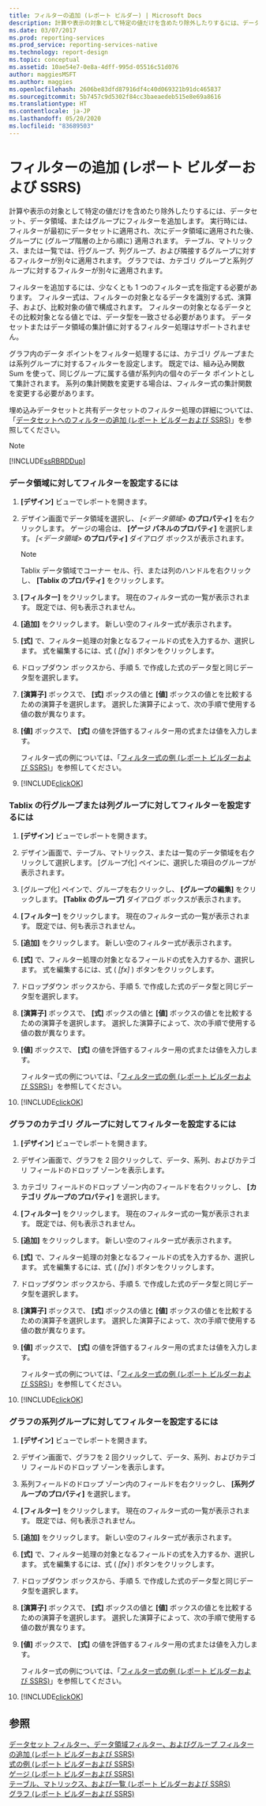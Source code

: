 ```yaml
---
title: フィルターの追加 (レポート ビルダー) | Microsoft Docs
description: 計算や表示の対象として特定の値だけを含めたり除外したりするには、データセット、データ領域、またはグループにフィルターを追加する方法について説明します。
ms.date: 03/07/2017
ms.prod: reporting-services
ms.prod_service: reporting-services-native
ms.technology: report-design
ms.topic: conceptual
ms.assetid: 10ae54e7-0e8a-4dff-995d-05516c51d076
author: maggiesMSFT
ms.author: maggies
ms.openlocfilehash: 2606be83dfd87916df4c40d069321b91dc465837
ms.sourcegitcommit: 5b7457c9d5302f84cc3baeaedeb515e8e69a8616
ms.translationtype: HT
ms.contentlocale: ja-JP
ms.lasthandoff: 05/20/2020
ms.locfileid: "83689503"
---
```

# <a name="add-a-filter-report-builder-and-ssrs"></a>フィルターの追加 (レポート ビルダーおよび SSRS)
  計算や表示の対象として特定の値だけを含めたり除外したりするには、データセット、データ領域、またはグループにフィルターを追加します。 実行時には、フィルターが最初にデータセットに適用され、次にデータ領域に適用された後、グループに (グループ階層の上から順に) 適用されます。 テーブル、マトリックス、または一覧では、行グループ、列グループ、および隣接するグループに対するフィルターが別々に適用されます。 グラフでは、カテゴリ グループと系列グループに対するフィルターが別々に適用されます。  
  
 フィルターを追加するには、少なくとも 1 つのフィルター式を指定する必要があります。 フィルター式は、フィルターの対象となるデータを識別する式、演算子、および、比較対象の値で構成されます。 フィルターの対象となるデータとその比較対象となる値とでは、データ型を一致させる必要があります。 データセットまたはデータ領域の集計値に対するフィルター処理はサポートされません。  
  
 グラフ内のデータ ポイントをフィルター処理するには、カテゴリ グループまたは系列グループに対するフィルターを設定します。 既定では、組み込み関数 Sum を使って、同じグループに属する値が系列内の個々のデータ ポイントとして集計されます。 系列の集計関数を変更する場合は、フィルター式の集計関数を変更する必要があります。  
  
 埋め込みデータセットと共有データセットのフィルター処理の詳細については、「[データセットへのフィルターの追加 (レポート ビルダーおよび SSRS)](../../reporting-services/report-data/add-a-filter-to-a-dataset-report-builder-and-ssrs.md)」を参照してください。  
  
> [!NOTE]  
>  [!INCLUDE[ssRBRDDup](../../includes/ssrbrddup-md.md)]  
  
### <a name="to-set-a-filter-on-a-data-region"></a>データ領域に対してフィルターを設定するには  
  
1.  **[デザイン]** ビューでレポートを開きます。  
  
2.  デザイン画面でデータ領域を選択し、 _[\<データ領域>_ **のプロパティ]** を右クリックします。 ゲージの場合は、 **[ゲージ パネルのプロパティ]** を選択します。 _[\<データ領域>_ **のプロパティ]** ダイアログ ボックスが表示されます。  
  
    > [!NOTE]  
    >  Tablix データ領域でコーナー セル、行、または列のハンドルを右クリックし、 **[Tablix のプロパティ]** をクリックします。  
  
3.  **[フィルター]** をクリックします。 現在のフィルター式の一覧が表示されます。 既定では、何も表示されません。  
  
4.  **[追加]** をクリックします。 新しい空のフィルター式が表示されます。  
  
5.  **[式]** で、フィルター処理の対象となるフィールドの式を入力するか、選択します。 式を編集するには、式 ( *[fx]* ) ボタンをクリックします。  
  
6.  ドロップダウン ボックスから、手順 5. で作成した式のデータ型と同じデータ型を選択します。  
  
7.  **[演算子]** ボックスで、 **[式]** ボックスの値と **[値]** ボックスの値とを比較するための演算子を選択します。 選択した演算子によって、次の手順で使用する値の数が異なります。  
  
8.  **[値]** ボックスで、 **[式]** の値を評価するフィルター用の式または値を入力します。  
  
     フィルター式の例については、「[フィルター式の例 &#40;レポート ビルダーおよび SSRS&#41;](../../reporting-services/report-design/filter-equation-examples-report-builder-and-ssrs.md)」を参照してください。  
  
9. [!INCLUDE[clickOK](../../includes/clickok-md.md)]  
  
### <a name="to-set-a-filter-on-a-tablix-row-or-column-group"></a>Tablix の行グループまたは列グループに対してフィルターを設定するには  
  
1.  **[デザイン]** ビューでレポートを開きます。  
  
2.  デザイン画面で、テーブル、マトリックス、または一覧のデータ領域を右クリックして選択します。 [グループ化] ペインに、選択した項目のグループが表示されます。  
  
3.  [グループ化] ペインで、グループを右クリックし、 **[グループの編集]** をクリックします。 **[Tablix のグループ]** ダイアログ ボックスが表示されます。  
  
4.  **[フィルター]** をクリックします。 現在のフィルター式の一覧が表示されます。 既定では、何も表示されません。  
  
5.  **[追加]** をクリックします。 新しい空のフィルター式が表示されます。  
  
6.  **[式]** で、フィルター処理の対象となるフィールドの式を入力するか、選択します。 式を編集するには、式 ( *[fx]* ) ボタンをクリックします。  
  
7.  ドロップダウン ボックスから、手順 5. で作成した式のデータ型と同じデータ型を選択します。  
  
8.  **[演算子]** ボックスで、 **[式]** ボックスの値と **[値]** ボックスの値とを比較するための演算子を選択します。 選択した演算子によって、次の手順で使用する値の数が異なります。  
  
9. **[値]** ボックスで、 **[式]** の値を評価するフィルター用の式または値を入力します。  
  
     フィルター式の例については、「[フィルター式の例 &#40;レポート ビルダーおよび SSRS&#41;](../../reporting-services/report-design/filter-equation-examples-report-builder-and-ssrs.md)」を参照してください。  
  
10. [!INCLUDE[clickOK](../../includes/clickok-md.md)]  
  
### <a name="to-set-a-filter-on-a-chart-category-group"></a>グラフのカテゴリ グループに対してフィルターを設定するには  
  
1.  **[デザイン]** ビューでレポートを開きます。  
  
2.  デザイン画面で、グラフを 2 回クリックして、データ、系列、およびカテゴリ フィールドのドロップ ゾーンを表示します。  
  
3.  カテゴリ フィールドのドロップ ゾーン内のフィールドを右クリックし、 **[カテゴリ グループのプロパティ]** を選択します。  
  
4.  **[フィルター]** をクリックします。 現在のフィルター式の一覧が表示されます。 既定では、何も表示されません。  
  
5.  **[追加]** をクリックします。 新しい空のフィルター式が表示されます。  
  
6.  **[式]** で、フィルター処理の対象となるフィールドの式を入力するか、選択します。 式を編集するには、式 ( *[fx]* ) ボタンをクリックします。  
  
7.  ドロップダウン ボックスから、手順 5. で作成した式のデータ型と同じデータ型を選択します。  
  
8.  **[演算子]** ボックスで、 **[式]** ボックスの値と **[値]** ボックスの値とを比較するための演算子を選択します。 選択した演算子によって、次の手順で使用する値の数が異なります。  
  
9. **[値]** ボックスで、 **[式]** の値を評価するフィルター用の式または値を入力します。  
  
     フィルター式の例については、「[フィルター式の例 &#40;レポート ビルダーおよび SSRS&#41;](../../reporting-services/report-design/filter-equation-examples-report-builder-and-ssrs.md)」を参照してください。  
  
10. [!INCLUDE[clickOK](../../includes/clickok-md.md)]  
  
### <a name="to-set-a-filter-on-a-chart-series-group"></a>グラフの系列グループに対してフィルターを設定するには  
  
1.  **[デザイン]** ビューでレポートを開きます。  
  
2.  デザイン画面で、グラフを 2 回クリックして、データ、系列、およびカテゴリ フィールドのドロップ ゾーンを表示します。  
  
3.  系列フィールドのドロップ ゾーン内のフィールドを右クリックし、 **[系列グループのプロパティ]** を選択します。  
  
4.  **[フィルター]** をクリックします。 現在のフィルター式の一覧が表示されます。 既定では、何も表示されません。  
  
5.  **[追加]** をクリックします。 新しい空のフィルター式が表示されます。  
  
6.  **[式]** で、フィルター処理の対象となるフィールドの式を入力するか、選択します。 式を編集するには、式 ( *[fx]* ) ボタンをクリックします。  
  
7.  ドロップダウン ボックスから、手順 5. で作成した式のデータ型と同じデータ型を選択します。  
  
8.  **[演算子]** ボックスで、 **[式]** ボックスの値と **[値]** ボックスの値とを比較するための演算子を選択します。 選択した演算子によって、次の手順で使用する値の数が異なります。  
  
9. **[値]** ボックスで、 **[式]** の値を評価するフィルター用の式または値を入力します。  
  
     フィルター式の例については、「[フィルター式の例 &#40;レポート ビルダーおよび SSRS&#41;](../../reporting-services/report-design/filter-equation-examples-report-builder-and-ssrs.md)」を参照してください。  
  
10. [!INCLUDE[clickOK](../../includes/clickok-md.md)]  
  
## <a name="see-also"></a>参照  
 [データセット フィルター、データ領域フィルター、およびグループ フィルターの追加 (レポート ビルダーおよび SSRS)](../../reporting-services/report-design/add-dataset-filters-data-region-filters-and-group-filters.md)   
 [式の例 (レポート ビルダーおよび SSRS)](../../reporting-services/report-design/expression-examples-report-builder-and-ssrs.md)   
 [ゲージ &#40;レポート ビルダーおよび SSRS&#41;](../../reporting-services/report-design/gauges-report-builder-and-ssrs.md)   
 [テーブル、マトリックス、および一覧 &#40;レポート ビルダーおよび SSRS&#41;](../../reporting-services/report-design/tables-matrices-and-lists-report-builder-and-ssrs.md)   
 [グラフ &#40;レポート ビルダーおよび SSRS&#41;](../../reporting-services/report-design/charts-report-builder-and-ssrs.md)  
  
  
